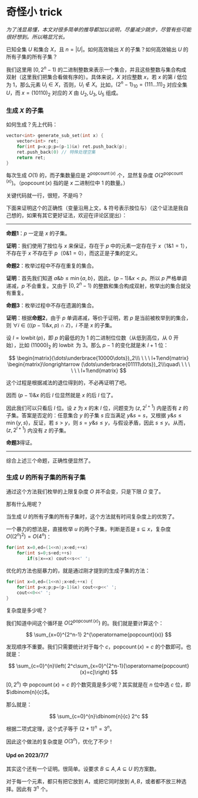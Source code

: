 # 奇怪小 trick

*为了浅显易懂，本文对很多简单的推导都加以说明，尽量减少跳步，尽管有些可能很好想到。所以略显冗长。* 

已知全集 $U$ 和集合 $X$，且 $n=|U|$。如何高效输出 $X$ 的子集？如何高效输出 $U$ 的所有子集的所有子集？

我们这里用 $[0,2^n-1)$ 的二进制整数来表示一个集合，并且这些整数与集合构成双射（这里我们把集合看做有序的）。具体来说，$X$ 对应整数 $x$，若 $x$ 的第 $i$ 低位为 1，那么元素 $U_i\in X$，否则，$U_i\not\in X$。比如，$(2^n-1)_{10}=(111\dots11)_2$ 对应全集 $U$，而 $x=(10110)_2$ 对应的 $X$ 由 $U_2,U_3,U_5$ 组成。

### 生成 $X$ 的子集

如何生成？先上代码：

```cpp
vector<int> generate_sub_set(int x) {
    vector<int> ret;
    for(int p=x;p;p=(p-1)&x) ret.push_back(p);
    ret.push_back(0) // 特殊处理空集
    return ret;
}
```

每次生成 $O(1)$ 的，而子集数量应是 $2^{\operatorname{popcount}(x)}$ 个，显然复杂度 $O(2^{\operatorname{popcount}(x)})$。（$\operatorname{popcount}(x)$ 指的是 $x$ 二进制位中 $1$ 的数量。）

关键代码就一行，很短，不是吗？

下面来证明这个的正确性（变量沿用上文，$\&$ 符号表示按位与）（这个证法是我自己想的，如果有其它更好证法，欢迎在评论区提出）：

***

**命题1**：$p$ 一定是 $x$ 的子集。

**证明**：我们使用了按位与 $x$ 来保证，存在于 $p$ 中的元素一定存在于 $x$（$1\&1=1$），不存在于 $x$ 不存在于 $p$（$0\&1=0$），而这正是子集的定义。

**命题2**：枚举过程中不存在重复的集合。

**证明**：首先我们知道 $a\&b\leq\min\{a,b\}$，因此，$(p-1)\&x<p$。所以 $p$ 严格单调递减，$p$ 不会重复。又由于 $[0,2^n-1)$ 的整数和集合构成双射，枚举出的集合就没有重复。

**命题3**：枚举过程中不存在遗漏的集合。

**证明**：根据**命题2**，由于 $p$ 单调递减，等价于证明，若 $p$ 是当前被枚举到的集合，则 $\forall i\in\Big(\big((p-1)\&x,p\big)\cap\mathbb{Z}\Big)$，$i$ 不是 $x$ 的子集。

设 $l=\operatorname {lowbit}(p)$，即 $p$ 的最低的为 $1$ 的二进制位位数（从低到高位，从 $0$ 开始），比如 $(11000)_2$ 的 $\operatorname{lowbit}$ 为 $3$。那么 $p-1$ 的变化就是末 $l+1$ 位：

$$
\begin{matrix}(\dots\underbrace{10000\dots})_2\\\ \ \ \ l+1\end{matrix}
\begin{matrix}\longrightarrow (\dots\underbrace{01111\dots})_2\\\quad\ \ \ \ \ \ \  l+1\end{matrix}
$$

这个过程是根据减法的退位得到的，不必再证明了吧。

因而 $(p-1)\&x$ 的后 $l$ 位显然就是 $x$ 的后 $l$ 位了。

因此我们可以只看后 $l$ 位。设 $z$ 为 $x$ 的末 $l$ 位，问题变为 $(z,2^{l+1})$ 内是否有 $z$ 的子集。答案是否定的：任意集合 $y$ 的子集 $s$ 应当满足 $y\&s=s$，又根据 $y\&s\leq \min\{y,s\}$，反证，若 $s>y$，则 $s=y\&s\leq y$，与假设矛盾，因此 $s\leq y$。从而，$(z,2^{l+1})$ 内没有 $z$ 的子集。

**命题3**得证。
***

综合上述三个命题，正确性便显然了。

### 生成 $U$ 的所有子集的所有子集

通过这个方法我们枚举的上限复杂度 $O$ 并不会变，只是下限 $\Omega$ 变了。

那有什么用呢？

当生成 $U$ 的所有子集的所有子集时，这个方法就有时间复杂度上的优势了。

一个暴力的想法是，直接枚举 $u$ 的两个子集，判断是否是 $s\subseteq x$，复杂度 $O((2^n)^2)=O(4^n)$：

```cpp
for(int x=0,ed=(1<<n);x<ed;++x)
    for(int s=0;s<ed;++s)
        if(s|x==x) cout<<s<<' ';
```

优化的方法也挺暴力的，就是通过刚才提到的生成子集的方法：
```cpp
for(int x=0,ed=(1<<n);x<ed;++x) {
    for(int p=x;p;p=(p-1)&x) cout<<p<<' ';
    cout<<0<<' ';
}
```

复杂度是多少呢？

我们知道中间这个循环是 $O(2^{\operatorname{popcount}(x)})$ 的。我们就是要计算这个：

$$
\sum_{x=0}^{2^n-1} 2^{\operatorname{popcount}(x)}
$$

发现顺序不重要。我们只需要统计对于每个 $c$，$\operatorname{popcount}(x)=c$ 的个数即可。也就是：

$$
\sum_{c=0}^{n}\left( 2^c\sum_{x=0}^{2^n-1}[\operatorname{popcount}(x)=c]\right)
$$

$[0,2^n)$ 中 $\operatorname{popcount}(x)=c$ 的个数究竟是多少呢？其实就是在 $n$ 位中选 $c$ 位，即 $\dbinom{n}{c}$。

那么就是：

$$
\sum_{c=0}^{n}\dbinom{n}{c} 2^c
$$

根据二项式定理，这个式子等于 $(2+1)^n=3^n$。


因此这个做法的复杂度是 $O(3^n)$，优化了不少！

#### Upd on 2023/7/7

其实这个还有一个证明。很简单。设要求 $B\subseteq A,A\subseteq U$ 的方案数。

对于每一个元素，都只有把它放到 $A$，或把它同时放到 $A,B$，或者都不放三种选择。因此有 $3^n$ 个。